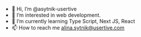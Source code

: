 - 👋 Hi, I’m @asytnik-usertive
- 👀 I’m interested in web development.
- 🌱 I’m currently learning Type Script, Next JS, React
- 📫 How to reach me alina.sytnik@usertive.com

<!---
asytnik-usertive/asytnik-usertive is a ✨ special ✨ repository because its `README.md` (this file) appears on your GitHub profile.
You can click the Preview link to take a look at your changes.
--->
